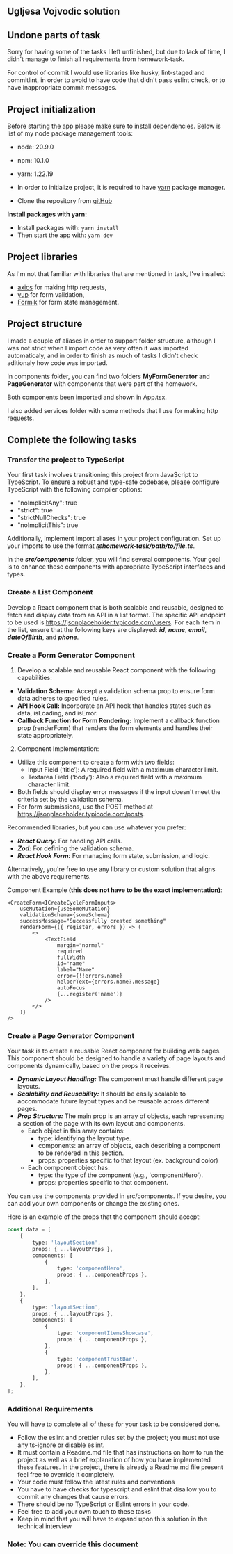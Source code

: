## Ugljesa Vojvodic solution

## Undone parts of task

Sorry for having some of the tasks I left unfinished, but due to lack of time, I didn't manage to finish all requirements from homework-task.

For control of commit I would use libraries like husky, lint-staged and commitlint, in order to avoid to have code that didn't pass eslint check, or to have inappropriate commit messages.

## Project initialization

Before starting the app please make sure to install dependencies.
Below is list of my node package management tools:

-   node: 20.9.0
-   npm: 10.1.0
-   yarn: 1.22.19

-   In order to initialize project, it is required to have [yarn](https://classic.yarnpkg.com/lang/en/docs/install/#mac-stable) package manager.

-   Clone the repository from [gitHub](https://github.com/UgljesaAbcd/ugljesa-vojvodic-fatcat-task..git)

**Install packages with yarn:**

-   Install packages with: `yarn install`
-   Then start the app with: `yarn dev`

## Project libraries

As I'm not that familiar with libraries that are mentioned in task, I've insalled:

-   [axios](https://axios-http.com/docs/intro) for making http requests,
-   [yup](https://github.com/jquense/yup) for form validation,
-   [Formik](https://formik.org/) for form state management.

## Project structure

I made a couple of aliases in order to support folder structure, although I was not strict when I import code as very often it was imported automaticaly, and in order to finish as much of tasks I didn't check aditionaly how code was imported.

In components folder, you can find two folders **MyFormGenerator** and **PageGenerator** with components that were part of the homework.

Both components been imported and shown in App.tsx.

I also added services folder with some methods that I use for making http requests.

## Complete the following tasks

### Transfer the project to TypeScript

Your first task involves transitioning this project
from JavaScript to TypeScript. To ensure a robust
and type-safe codebase, please configure TypeScript
with the following compiler options:

-   "noImplicitAny": true
-   "strict": true
-   "strictNullChecks": true
-   "noImplicitThis": true

Additionally, implement import aliases in your project
configuration. Set up your imports to use the format
**_@homework-task/path/to/file.ts_**.

In the **_src/components_** folder, you will find several
components. Your goal is to enhance these components with
appropriate TypeScript interfaces and types.

### Create a List Component

Develop a React component that is both scalable and reusable,
designed to fetch and display data from an API in a list
format. The specific API endpoint to be used is
https://jsonplaceholder.typicode.com/users. For each item
in the list, ensure that the following keys are displayed:
**_id_**, **_name_**, **_email_**, **_dateOfBirth_**, and **_phone_**.

### Create a Form Generator Component

1. Develop a scalable and reusable React component with the
   following capabilities:

-   **Validation Schema:** Accept a validation schema prop to ensure form data adheres to specified rules.
-   **API Hook Call:** Incorporate an API hook that handles states such as data, isLoading, and isError.
-   **Callback Function for Form Rendering:** Implement a callback function prop (renderForm) that renders the form elements and handles their state appropriately.

2. Component Implementation:

-   Utilize this component to create a form with two fields:
    -   Input Field (‘title’): A required field with a maximum character limit.
    -   Textarea Field (‘body’): Also a required field with a maximum character limit.
-   Both fields should display error messages if the input doesn't meet the criteria set by the validation schema.
-   For form submissions, use the POST method at https://jsonplaceholder.typicode.com/posts.

Recommended libraries, but you can use whatever you prefer:

-   **_React Query:_** For handling API calls.
-   **_Zod:_** For defining the validation schema.
-   **_React Hook Form:_** For managing form state, submission, and logic.

Alternatively, you're free to use any library or custom solution that aligns with the above requirements.

Component Example **(this does not have to be the exact implementation)**:

```tsx
<CreateForm<ICreateCycleFormInputs>
    useMutation={useSomeMutation}
    validationSchema={someSchema}
    successMessage="Successfully created something"
    renderForm={({ register, errors }) => (
        <>
            <TextField
                margin="normal"
                required
                fullWidth
                id="name"
                label="Name"
                error={!!errors.name}
                helperText={errors.name?.message}
                autoFocus
                {...register('name')}
            />
        </>
    )}
/>
```

### Create a Page Generator Component

Your task is to create a reusable React component for
building web pages. This component should be designed
to handle a variety of page layouts and components
dynamically, based on the props it receives.

-   **_Dynamic Layout Handling:_** The component must handle different page layouts.
-   **_Scalability and Reusability:_** It should be easily scalable to accommodate future layout types and be reusable across different pages.
-   **_Prop Structure:_** The main prop is an array of objects, each representing a section of the page with its own layout and components.
    -   Each object in this array contains:
        -   type: identifying the layout type.
        -   components: an array of objects, each describing a component to be rendered in this section.
        -   props: properties specific to that layout (ex. background color)
    -   Each component object has:
        -   type: the type of the component (e.g., 'componentHero').
        -   props: properties specific to that component.

You can use the components provided in src/components. If you desire, you can
add your own components or change the existing ones.

Here is an example of the props that the component should accept:

```ts
const data = [
    {
        type: 'layoutSection',
        props: { ...layoutProps },
        components: [
            {
                type: 'componentHero',
                props: { ...componentProps },
            },
        ],
    },
    {
        type: 'layoutSection',
        props: { ...layoutProps },
        components: [
            {
                type: 'componentItemsShowcase',
                props: { ...componentProps },
            },
            {
                type: 'componentTrustBar',
                props: { ...componentProps },
            },
        ],
    },
];
```

### Additional Requirements

You will have to complete all of these for your task to be considered done.

-   Follow the eslint and prettier rules set by the project; you must not use any ts-ignore or disable eslint.
-   It must contain a Readme.md file that has instructions on how to run the project as well as a brief explanation of how you have implemented these features. In the project, there is already a Readme.md file present feel free to override it completely.
-   Your code must follow the latest rules and conventions
-   You have to have checks for typescript and eslint that disallow you to commit any changes that cause errors.
-   There should be no TypeScript or Eslint errors in your code.
-   Feel free to add your own touch to these tasks
-   Keep in mind that you will have to expand upon this solution in the technical interview

### Note: You can override this document
